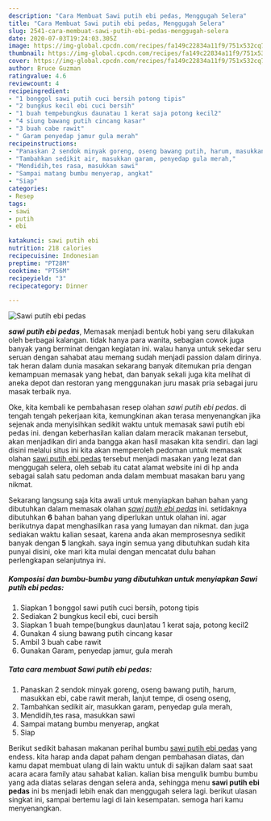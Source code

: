 ```yaml
---
description: "Cara Membuat Sawi putih ebi pedas, Menggugah Selera"
title: "Cara Membuat Sawi putih ebi pedas, Menggugah Selera"
slug: 2541-cara-membuat-sawi-putih-ebi-pedas-menggugah-selera
date: 2020-07-03T19:24:03.305Z
image: https://img-global.cpcdn.com/recipes/fa149c22834a11f9/751x532cq70/sawi-putih-ebi-pedas-foto-resep-utama.jpg
thumbnail: https://img-global.cpcdn.com/recipes/fa149c22834a11f9/751x532cq70/sawi-putih-ebi-pedas-foto-resep-utama.jpg
cover: https://img-global.cpcdn.com/recipes/fa149c22834a11f9/751x532cq70/sawi-putih-ebi-pedas-foto-resep-utama.jpg
author: Bruce Guzman
ratingvalue: 4.6
reviewcount: 4
recipeingredient:
- "1 bonggol sawi putih cuci bersih potong tipis"
- "2 bungkus kecil ebi cuci bersih"
- "1 buah tempebungkus daunatau 1 kerat saja potong kecil2"
- "4 siung bawang putih cincang kasar"
- "3 buah cabe rawit"
- " Garam penyedap jamur gula merah"
recipeinstructions:
- "Panaskan 2 sendok minyak goreng, oseng bawang putih, harum, masukkan ebi, cabe rawit merah, lanjut tempe, di oseng oseng,"
- "Tambahkan sedikit air, masukkan garam, penyedap gula merah,"
- "Mendidih,tes rasa, masukkan sawi"
- "Sampai matang bumbu menyerap, angkat"
- "Siap"
categories:
- Resep
tags:
- sawi
- putih
- ebi

katakunci: sawi putih ebi 
nutrition: 218 calories
recipecuisine: Indonesian
preptime: "PT28M"
cooktime: "PT56M"
recipeyield: "3"
recipecategory: Dinner

---
```



![Sawi putih ebi pedas](https://img-global.cpcdn.com/recipes/fa149c22834a11f9/751x532cq70/sawi-putih-ebi-pedas-foto-resep-utama.jpg)

<b><i>sawi putih ebi pedas</i></b>, Memasak menjadi bentuk hobi yang seru dilakukan oleh berbagai kalangan. tidak hanya para wanita, sebagian cowok juga banyak yang berminat dengan kegiatan ini. walau hanya untuk sekedar seru seruan dengan sahabat atau memang sudah menjadi passion dalam dirinya. tak heran dalam dunia masakan sekarang banyak ditemukan pria dengan kemampuan memasak yang hebat, dan banyak sekali juga kita melihat di aneka depot dan restoran yang menggunakan juru masak pria sebagai juru masak terbaik nya.

Oke, kita kembali ke pembahasan resep olahan <i>sawi putih ebi pedas</i>. di tengah tengah pekerjaan kita, kemungkinan akan terasa menyenangkan jika sejenak anda menyisihkan sedikit waktu untuk memasak sawi putih ebi pedas ini. dengan keberhasilan kalian dalam meracik makanan tersebut, akan menjadikan diri anda bangga akan hasil masakan kita sendiri. dan lagi disini melalui situs ini kita akan memperoleh pedoman untuk memasak olahan <u>sawi putih ebi pedas</u> tersebut menjadi masakan yang lezat dan menggugah selera, oleh sebab itu catat alamat website ini di hp anda sebagai salah satu pedoman anda dalam membuat masakan baru yang nikmat.




Sekarang langsung saja kita awali untuk menyiapkan bahan bahan yang dibutuhkan dalam memasak olahan <u><i>sawi putih ebi pedas</i></u> ini. setidaknya dibutuhkan <b>6</b> bahan bahan yang diperlukan untuk olahan ini. agar berikutnya dapat menghasilkan rasa yang lumayan dan nikmat. dan juga sediakan waktu kalian sesaat, karena anda akan memprosesnya sedikit banyak dengan <b>5</b> langkah. saya ingin semua yang dibutuhkan sudah kita punyai disini, oke mari kita mulai dengan mencatat dulu bahan perlengkapan selanjutnya ini.

<!--inarticleads1-->

##### Komposisi dan bumbu-bumbu yang dibutuhkan untuk menyiapkan Sawi putih ebi pedas:

1. Siapkan 1 bonggol sawi putih cuci bersih, potong tipis
1. Sediakan 2 bungkus kecil ebi, cuci bersih
1. Siapkan 1 buah tempe(bungkus daun)atau 1 kerat saja, potong kecil2
1. Gunakan 4 siung bawang putih cincang kasar
1. Ambil 3 buah cabe rawit
1. Gunakan  Garam, penyedap jamur, gula merah




<!--inarticleads2-->

##### Tata cara membuat Sawi putih ebi pedas:

1. Panaskan 2 sendok minyak goreng, oseng bawang putih, harum, masukkan ebi, cabe rawit merah, lanjut tempe, di oseng oseng,
1. Tambahkan sedikit air, masukkan garam, penyedap gula merah,
1. Mendidih,tes rasa, masukkan sawi
1. Sampai matang bumbu menyerap, angkat
1. Siap




Berikut sedikit bahasan makanan perihal bumbu <u>sawi putih ebi pedas</u> yang endess. kita harap anda dapat paham dengan pembahasan diatas, dan kamu dapat membuat ulang di lain waktu untuk di sajikan dalam saat saat acara acara family atau sahabat kalian. kalian bisa mengulik bumbu bumbu yang ada diatas selaras dengan selera anda, sehingga menu <b>sawi putih ebi pedas</b> ini bs menjadi lebih enak dan menggugah selera lagi. berikut ulasan singkat ini, sampai bertemu lagi di lain kesempatan. semoga hari kamu menyenangkan.
